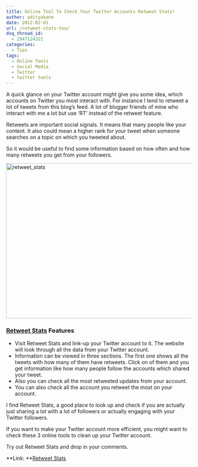 ```yaml
---
title: Online Tool To Check Your Twitter Accounts Retweet Stats!
author: adityakane
date: 2012-02-01
url: /retweet-stats-too/
dsq_thread_id:
  - 2947124321
categories:
  - Tips
tags:
  - Online Tools
  - Social Media
  - Twitter
  - twitter tools
---
```

A quick glance on your Twitter account might give you some idea, which accounts on Twitter you most interact with. For instance I tend to retweet a lot of tweets from this blog’s feed. A lot of blogger friends of mine who interact with me a lot but use ‘RT’ instead of the retweet feature.

Retweets are important social signals. It means that many people like your content. It also could mean a higher rank for your tweet when someone searches on a topic on which you tweeted about.

So it would be useful to find some information based on how often and how many retweets you get from your followers.

[<img class="wp-image-49971" style="background-image: none; padding-left: 0px; padding-right: 0px; display: inline; padding-top: 0px; border: 0px;" title="retweet_stats" src="http://cdn.devilsworkshop.org/files/2012/02/retweet_stats_thumb.png" alt="retweet_stats" width="570" height="420" border="0" />][1]

### <a href="http://retweet.co.uk/" onclick="_gaq.push(['_trackEvent', 'outbound-article', 'http://retweet.co.uk/', 'Retweet Stats']);" >Retweet Stats</a> Features

  * Visit Retweet Stats and link-up your Twitter account to it. The website will look through all the data from your Twitter account.
  * Information can be viewed in three sections. The first one shows all the tweets with how many of them have retweets. Click on of them and you get information like how many people follow the accounts which shared your tweet.
  * Also you can check all the most retweeted updates from your account.
  * You can also check all the account you retweet the most on your account.

I find Retweet Stats, a good place to look up and check if you are actually just sharing a lot with a lot of followers or actually engaging with your Twitter followers.

If you want to make your Twitter account more efficient, you might want to check these 3 online tools to clean up your Twitter account.

Try out Retweet Stats and drop in your comments.

**Link: **<a href="http://retweet.co.uk/" onclick="_gaq.push(['_trackEvent', 'outbound-article', 'http://retweet.co.uk/', 'Retweet Stats']);" >Retweet Stats</a>

 [1]: http://cdn.devilsworkshop.org/files/2012/02/retweet_stats.png
